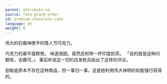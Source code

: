 ```yaml
---
parent: attribute.ce
source: fate-grand-order
id: premium-chocolate-cake
language: zh
weight: 0
---
```


伟大的石像神赠予的情人节巧克力。

巧克力的豪华蛋糕卷。
味道很甜。竟然还附带一杯印度奶茶。
「说的就是这种问题啦，吉娜可。」
事后听说这一切的白发枪兵给出了这样的评论。

迦勒底原本不存在这种商品，但一事归一事，这是她利用伟大神明的权能强行获得的。
